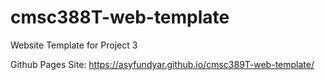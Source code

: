 # cmsc388T-web-template

Website Template for Project 3

Github Pages Site: https://asyfundyar.github.io/cmsc389T-web-template/